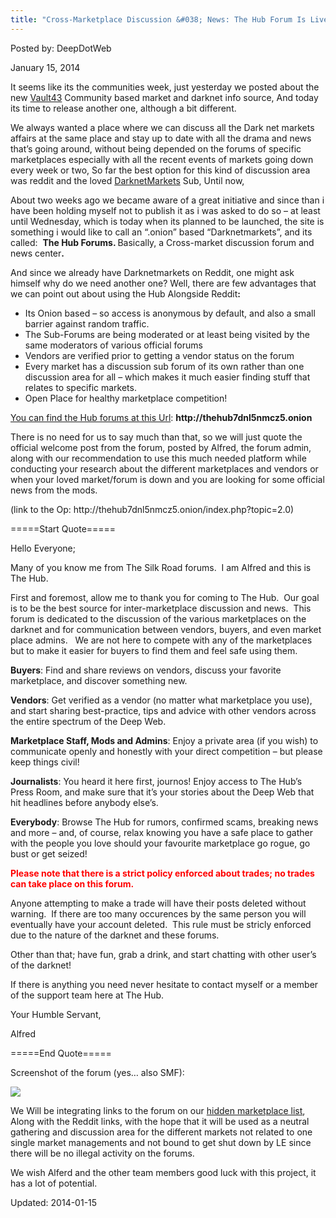 ```yaml
---
title: "Cross-Marketplace Discussion &#038; News: The Hub Forum Is Live!"
---
```


Posted by: DeepDotWeb

<span>January 15, 2014</span>

<p>It seems like its the communities week, just yesterday we posted about the new <a href="/2014/01/14/meet-the-vault-43/">Vault43</a> Community based market and darknet info source, And today its time to release another one, although a bit different.</p>
<p>We always wanted a place where we can discuss all the Dark net markets affairs at the same place and stay up to date with all the drama and news that&#8217;s going around, without being depended on the forums of specific marketplaces especially with all the recent events of markets going down every week or two, So far the best option for this kind of discussion area was reddit and the loved <a href="http://www.reddit.com/r/DarkNetMarkets" target="_blank">DarknetMarkets</a> Sub, Until now,</p>
<p>About two weeks ago we became aware of a great initiative and since than i have been holding myself not to publish it as i was asked to do so &#8211; at least until Wednesday, which is today when its planned to be launched, the site is something i would like to call an &#8220;.onion&#8221; based &#8220;Darknetmarkets&#8221;, and its called:  <strong>The Hub Forums. </strong>Basically, a Cross-market discussion forum and news center<strong>.</strong></p>
<p>And since we already have Darknetmarkets on Reddit, one might ask himself why do we need another one? Well, there are few advantages that we can point out about using the Hub Alongside Reddit<strong>:<br/>
</strong></p>
<ul>
<li>Its Onion based &#8211; so access is anonymous by default, and also a small barrier against random traffic.</li>
<li>The Sub-Forums are being moderated or at least being visited by the same moderators of various official forums</li>
<li>Vendors are verified prior to getting a vendor status on the forum</li>
<li>Every market has a discussion sub forum of its own rather than one discussion area for all &#8211; which makes it much easier finding stuff that relates to specific markets.</li>
<li>Open Place for healthy marketplace competition!</li>
</ul>
<p><span style="text-decoration: underline;">You can find the Hub forums at this Url</span>: <strong>http://thehub7dnl5nmcz5.onion</strong></p>
<p>There is no need for us to say much than that, so we will just quote the official welcome post from the forum, posted by Alfred, the forum admin, along with our recommendation to use this much needed platform while conducting your research about the different marketplaces and vendors or when your loved market/forum is down and you are looking for some official news from the mods.</p>
<p>(link to the Op: http://thehub7dnl5nmcz5.onion/index.php?topic=2.0)</p>
<p>=====Start Quote=====</p>
<p>Hello Everyone;</p>
<p>Many of you know me from The Silk Road forums.  I am Alfred and this is The Hub.</p>
<p>First and foremost, allow me to thank you for coming to The Hub.  Our goal is to be the best source for inter-marketplace discussion and news.  This forum is dedicated to the discussion of the various marketplaces on the darknet and for communication between vendors, buyers, and even market place admins.   We are not here to compete with any of the marketplaces but to make it easier for buyers to find them and feel safe using them.</p>
<p><strong>Buyers</strong>: Find and share reviews on vendors, discuss your favorite marketplace, and discover something new.</p>
<p><strong>Vendors</strong>: Get verified as a vendor (no matter what marketplace you use), and start sharing best-practice, tips and advice with other vendors across the entire spectrum of the Deep Web.</p>
<p><strong>Marketplace Staff, Mods and Admins</strong>: Enjoy a private area (if you wish) to communicate openly and honestly with your direct competition – but please keep things civil!</p>
<p><strong>Journalists</strong>: You heard it here first, journos! Enjoy access to The Hub’s Press Room, and make sure that it’s your stories about the Deep Web that hit headlines before anybody else’s.</p>
<p><strong>Everybody</strong>: Browse The Hub for rumors, confirmed scams, breaking news and more – and, of course, relax knowing you have a safe place to gather with the people you love should your favourite marketplace go rogue, go bust or get seized!</p>
<p><span style="color: #ff0000;"><strong>Please note that there is a strict policy enforced about trades; no trades can take place on this forum.</strong></span></p>
<p>Anyone attempting to make a trade will have their posts deleted without warning.  If there are too many occurences by the same person you will eventually have your account deleted.  This rule must be stricly enforced due to the nature of the darknet and these forums.</p>
<p>Other than that; have fun, grab a drink, and start chatting with other user&#8217;s of the darknet!</p>
<p>If there is anything you need never hesitate to contact myself or a member of the support team here at The Hub.</p>
<p>Your Humble Servant,</p>
<p>Alfred</p>
<p>=====End Quote=====</p>
<p>Screenshot of the forum (yes&#8230; also SMF):</p>
<img src="https://info-gir.github.io/deepdotweb/imgs/2014/01/hub.png" />

<p>We Will be integrating links to the forum on our <a href="/2013/10/28/updated-llist-of-hidden-marketplaces-tor-i2p/">hidden marketplace list</a>, Along with the Reddit links, with the hope that it will be used as a neutral gathering and discussion area for the different markets not related to one single market managements and not bound to get shut down by LE since there will be no illegal activity on the forums.</p>
<p>We wish Alferd and the other team members good luck with this project, it has a lot of potential.</p>

Updated: 2014-01-15
    
